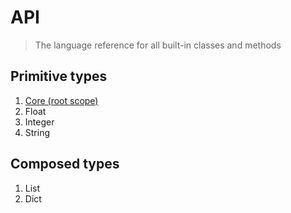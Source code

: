 # API

>The language reference for all built-in classes and methods

## Primitive types

1. [Core (root scope)](/api/core)
1. Float
1. Integer
1. String

## Composed types

1. List
1. Dict
